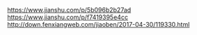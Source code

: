 https://www.jianshu.com/p/5b096b2b27ad
https://www.jianshu.com/p/f7419395e4cc
http://down.fenxiangweb.com/jiaoben/2017-04-30/119330.html